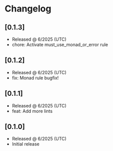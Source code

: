 # Changelog

## [0.1.3]

- Released @ 6/2025 (UTC)
- chore: Activate must_use_monad_or_error rule

## [0.1.2]

- Released @ 6/2025 (UTC)
- fix: Monad rule bugfix!

## [0.1.1]

- Released @ 6/2025 (UTC)
- feat: Add more lints

## [0.1.0]

- Released @ 6/2025 (UTC)
- Initial release
